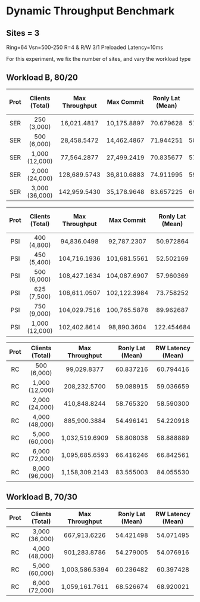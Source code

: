 # Dynamic Throughput Benchmark

## Sites = 3

Ring=64
Vsn=500-250
R=4 & R/W 3/1
Preloaded
Latency=10ms

For this experiment, we fix the number of sites, and vary the workload type

## Workload B, 80/20

| Prot | Clients (Total) | Max Throughput | Max Commit  | Ronly Lat (Mean) | RW Latency (Mean) | Commit Ratio |
| :--: | :-------------: | :------------: | :---------: | :--------------: | :---------------: | :----------: |
| SER  |   250 (3,000)   |  16,021.4817   | 10,175.8897 |    70.679628     |     57.010680     |   0.634628   |
| SER  |   500 (6,000)   |  28,458.5472   | 14,462.4867 |    71.944251     |     58.049356     |   0.508022   |
| SER  | 1,000 (12,000)  |  77,564.2877   | 27,499.2419 |    70.835677     |     57.292449     |   0.361219   |
| SER  | 2,000 (24,000)  |  128,689.5743  | 36,810.6883 |    74.911995     |     59.945146     |   0.293788   |
| SER  | 3,000 (36,000)  |  142,959.5430  | 35,178.9648 |    83.657225     |     66.586600     |   0.243479   |

| Prot | Clients (Total) | Max Throughput |  Max Commit  | Ronly Lat (Mean) | RW Latency (Mean) | Commit Ratio |
| :--: | :-------------: | :------------: | :----------: | :--------------: | :---------------: | :----------: |
| PSI  |   400 (4,800)   |  94,836.0498   | 92,787.2307  |    50.972864     |     50.026211     |   0.973465   |
| PSI  |   450 (5,400)   |  104,716.1936  | 101,681.5561 |    52.502169     |     51.500849     |   0.969698   |
| PSI  |   500 (6,000)   |  108,427.1634  | 104,087.6907 |    57.960369     |     56.605054     |   0.975075   |
| PSI  |   625 (7,500)   |  106,611.0507  | 102,122.3984 |    73.758252     |     67.450730     |   0.978299   |
| PSI  |   750 (9,000)   |  104,029.7516  | 100,765.5878 |    89.962687     |     77.242231     |   0.978979   |
| PSI  | 1,000 (12,000)  |  102,402.8614  | 98,890.3604  |    122.454684    |     95.572011     |   0.978071   |

| Prot | Clients (Total) | Max Throughput | Ronly Lat (Mean) | RW Latency (Mean) |
| :--: | :-------------: | :------------: | :--------------: | :---------------: |
|  RC  |   500 (6,000)   |  99,029.8377   |    60.837216     |     60.794416     |
|  RC  | 1,000 (12,000)  |  208,232.5700  |    59.088915     |     59.036659     |
|  RC  | 2,000 (24,000)  |  410,848.8244  |    58.765320     |     58.590300     |
|  RC  | 4,000 (48,000)  |  885,900.3884  |    54.496141     |     54.220918     |
|  RC  | 5,000 (60,000)  | 1,032,519.6909 |    58.808038     |     58.888889     |
|  RC  | 6,000 (72,000)  | 1,095,685.6593 |    66.416246     |     66.842561     |
|  RC  | 8,000 (96,000)  | 1,158,309.2143 |    83.555003     |     84.055530     |

## Workload B, 70/30

| Prot | Clients (Total) | Max Throughput | Ronly Lat (Mean) | RW Latency (Mean) |
| :--: | :-------------: | :------------: | :--------------: | :---------------: |
|  RC  | 3,000 (36,000)  |  667,913.6226  |    54.421498     |     54.071495     |
|  RC  | 4,000 (48,000)  |  901,283.8786  |    54.279005     |     54.076916     |
|  RC  | 5,000 (60,000)  | 1,003,586.5394 |    60.236482     |     60.397428     |
|  RC  | 6,000 (72,000)  | 1,059,161.7611 |    68.526674     |     68.920021     |
